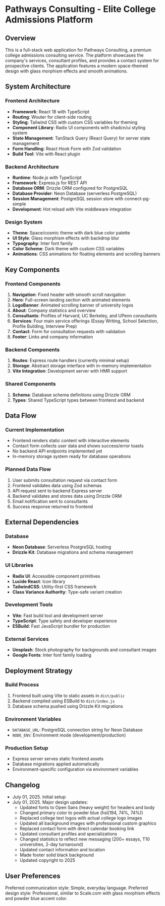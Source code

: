 # Pathways Consulting - Elite College Admissions Platform

## Overview

This is a full-stack web application for Pathways Consulting, a premium college admissions consulting service. The platform showcases the company's services, consultant profiles, and provides a contact system for prospective clients. The application features a modern space-themed design with glass morphism effects and smooth animations.

## System Architecture

### Frontend Architecture
- **Framework**: React 18 with TypeScript
- **Routing**: Wouter for client-side routing
- **Styling**: Tailwind CSS with custom CSS variables for theming
- **Component Library**: Radix UI components with shadcn/ui styling system
- **State Management**: TanStack Query (React Query) for server state management
- **Form Handling**: React Hook Form with Zod validation
- **Build Tool**: Vite with React plugin

### Backend Architecture
- **Runtime**: Node.js with TypeScript
- **Framework**: Express.js for REST API
- **Database ORM**: Drizzle ORM configured for PostgreSQL
- **Database Provider**: Neon Database (serverless PostgreSQL)
- **Session Management**: PostgreSQL session store with connect-pg-simple
- **Development**: Hot reload with Vite middleware integration

### Design System
- **Theme**: Space/cosmic theme with dark blue color palette
- **UI Style**: Glass morphism effects with backdrop blur
- **Typography**: Inter font family
- **Color Scheme**: Dark theme with custom CSS variables
- **Animations**: CSS animations for floating elements and scrolling banners

## Key Components

### Frontend Components
1. **Navigation**: Fixed header with smooth scroll navigation
2. **Hero**: Full-screen landing section with animated elements
3. **LogoBanner**: Animated scrolling banner of university logos
4. **About**: Company statistics and overview
5. **Consultants**: Profiles of Harvard, UC Berkeley, and UPenn consultants
6. **Services**: Four main service offerings (Essay Writing, School Selection, Profile Building, Interview Prep)
7. **Contact**: Form for consultation requests with validation
8. **Footer**: Links and company information

### Backend Components
1. **Routes**: Express route handlers (currently minimal setup)
2. **Storage**: Abstract storage interface with in-memory implementation
3. **Vite Integration**: Development server with HMR support

### Shared Components
1. **Schema**: Database schema definitions using Drizzle ORM
2. **Types**: Shared TypeScript types between frontend and backend

## Data Flow

### Current Implementation
- Frontend renders static content with interactive elements
- Contact form collects user data and shows success/error toasts
- No backend API endpoints implemented yet
- In-memory storage system ready for database operations

### Planned Data Flow
1. User submits consultation request via contact form
2. Frontend validates data using Zod schemas
3. API request sent to backend Express server
4. Backend validates and stores data using Drizzle ORM
5. Email notification sent to consultants
6. Success response returned to frontend

## External Dependencies

### Database
- **Neon Database**: Serverless PostgreSQL hosting
- **Drizzle Kit**: Database migrations and schema management

### UI Libraries
- **Radix UI**: Accessible component primitives
- **Lucide React**: Icon library
- **TailwindCSS**: Utility-first CSS framework
- **Class Variance Authority**: Type-safe variant creation

### Development Tools
- **Vite**: Fast build tool and development server
- **TypeScript**: Type safety and developer experience
- **ESBuild**: Fast JavaScript bundler for production

### External Services
- **Unsplash**: Stock photography for backgrounds and consultant images
- **Google Fonts**: Inter font family loading

## Deployment Strategy

### Build Process
1. Frontend built using Vite to static assets in `dist/public`
2. Backend compiled using ESBuild to `dist/index.js`
3. Database schema pushed using Drizzle Kit migrations

### Environment Variables
- `DATABASE_URL`: PostgreSQL connection string for Neon Database
- `NODE_ENV`: Environment mode (development/production)

### Production Setup
- Express server serves static frontend assets
- Database migrations applied automatically
- Environment-specific configuration via environment variables

## Changelog
- July 01, 2025. Initial setup
- July 01, 2025. Major design updates:
  - Updated fonts to Open Sans (heavy weight) for headers and body
  - Changed primary color to powder blue (hsl(194, 74%, 74%))
  - Replaced college text logos with actual college logo images
  - Updated all background images with professional custom graphics
  - Replaced contact form with direct calendar booking link
  - Updated consultant profiles and specializations
  - Changed statistics to reflect new messaging (200+ essays, T10 universities, 2-day turnaround)
  - Updated contact information and location
  - Made footer solid black background
  - Updated copyright to 2025

## User Preferences

Preferred communication style: Simple, everyday language.
Preferred design style: Professional, similar to Scale.com with glass morphism effects and powder blue accent color.